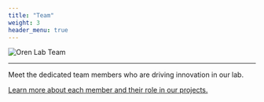 ```yaml
---
title: "Team"
weight: 3
header_menu: true
---
```


<!-- 
Neither embedded figure shortcode, nor Markdown hook were able to render image from asset. 
You would have to .Resouces.GetMatch via custom shortcode.
![Jane Doe](/images/asset-happy-ethnic-woman-sitting-at-table-with-laptop-3769021.jpg) 
-->
![Oren Lab Team](/images/team_1.jpg)

----

Meet the dedicated team members who are driving innovation in our lab.

[Learn more about each member and their role in our projects.](team)
